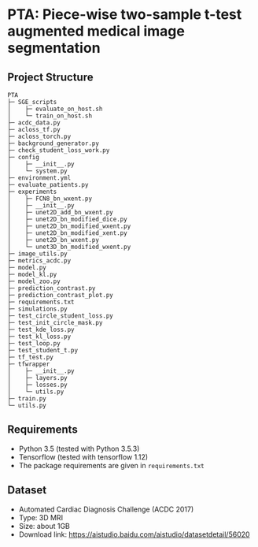 # PTA: Piece-wise two-sample t-test augmented medical image segmentation

## Project Structure
```
PTA
├─ SGE_scripts
│    ├─ evaluate_on_host.sh
│    └─ train_on_host.sh
├─ acdc_data.py
├─ acloss_tf.py
├─ acloss_torch.py
├─ background_generator.py
├─ check_student_loss_work.py
├─ config
│    ├─ __init__.py
│    └─ system.py
├─ environment.yml
├─ evaluate_patients.py
├─ experiments
│    ├─ FCN8_bn_wxent.py
│    ├─ __init__.py
│    ├─ unet2D_add_bn_wxent.py
│    ├─ unet2D_bn_modified_dice.py
│    ├─ unet2D_bn_modified_wxent.py
│    ├─ unet2D_bn_modified_xent.py
│    ├─ unet2D_bn_wxent.py
│    └─ unet3D_bn_modified_wxent.py
├─ image_utils.py
├─ metrics_acdc.py
├─ model.py
├─ model_kl.py
├─ model_zoo.py
├─ prediction_contrast.py
├─ prediction_contrast_plot.py
├─ requirements.txt
├─ simulations.py
├─ test_circle_student_loss.py
├─ test_init_circle_mask.py
├─ test_kde_loss.py
├─ test_kl_loss.py
├─ test_loop.py
├─ test_student_t.py
├─ tf_test.py
├─ tfwrapper
│    ├─ __init__.py
│    ├─ layers.py
│    ├─ losses.py
│    └─ utils.py
├─ train.py
└─ utils.py
```

## Requirements 

- Python 3.5 (tested with Python 3.5.3)
- Tensorflow (tested with tensorflow 1.12)
- The package requirements are given in `requirements.txt`

## Dataset

- Automated Cardiac Diagnosis Challenge (ACDC 2017)
- Type: 3D MRI 
- Size: about 1GB
- Download link: https://aistudio.baidu.com/aistudio/datasetdetail/56020
